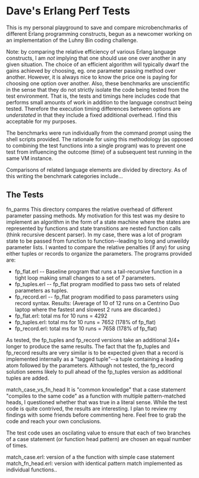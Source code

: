Dave's Erlang Perf Tests
========================

This is my personal playground to save and compare microbenchmarks of different Erlang programming constructs, begun as a newcomer working on an implementation of the Luhny Bin coding challenge. 

Note: by comparing the relative efficiency of various Erlang language constructs, I am _not_ implying that one should use one over another in any given situation.  The choice of an efficient algorithm will typically dwarf the gains achieved by choosing, eg. one parameter passing method over another.  However, it is always nice to know the price one is paying for choosing one option over another.  Also, these benchmarks are unscientific in the sense that they do not strictly isolate the code being tested from the test environment.  That is, the tests and timings here includes code that performs small amounts of work in addition to the language construct being tested.  Therefore the execution timing differences between options are _understated_ in that they include a fixed additional overhead.  I find this acceptable for my purposes. 

The benchmarks were run individually from the command prompt using the shell scripts provided.  The rationale for using this methodology (as opposed to combining the test functions into a single program) was to prevent one test from influencing the outcome (time) of a subsequent test running in the same VM instance.  

Comparisons of related language elements are divided by directory.  As of this writing the benchmark categories include...

The Tests
---------

fn_parms
This directory compares the relative overhead of different parameter passing methods.  My motivation for this test was my desire to implement an algorithm in the form of a state machine where the states are represented by functions and state transitions are nested function calls (think recursive descent parser).  In my case, there was a lot of program state to be passed from function to function--leading to long and unweildy parameter lists.  I wanted to compare the relative penalties (if any) for using either tuples or records to organize the parameters.  The programs provided are:
* fp_flat.erl -- Baseline program that runs a tail-recursive function in a tight loop making small changes to a set of 7 parameters.
* fp_tuples.erl -- fp_flat program modified to pass two sets of related parameters as tuples.
* fp_record.erl -- fp_flat program modified to pass parameters using record syntax.
Results: 
(Average of 10 of 12 runs on a Centrino Duo laptop where the fastest and slowest 2 runs are discarded.)
* fp_flat.erl: total ms for 10 runs = 4292
* fp_tuples.erl: total ms for 10 runs = 7652 (178% of fp_flat)
* fp_record.erl: total ms for 10 runs = 7658 (178% of fp_flat)

As tested, the fp_tuples and fp_record versions take an additional 3/4+ longer to produce the same results.  The fact that the fp_tuples and fp_record results are very similar is to be expected given that a record is implemented internally as a "tagged tuple"--a tuple containing a leading atom followed by the parameters.  Although not tested, the fp_record solution seems likely to pull ahead of the fp_tuples version as additional tuples are added.


match_case_vs_fn_head
It is "common knowledge" that a case statement "compiles to the same code" as a function with multiple pattern-matched heads, I questioned whether that was true in a literal sense.  While the test code is quite contrived, the results are interesting.  I plan to review my findings with some friends before commenting here.  Feel free to grab the code and reach your own conclusions.

The test code uses an oscilating value to ensure that each of two branches of a case statement (or function head pattern) are chosen an equal number of times.

match_case.erl: version of a the function with simple case statement
match_fn_head.erl: version with identical pattern match implemented as individual functions..

